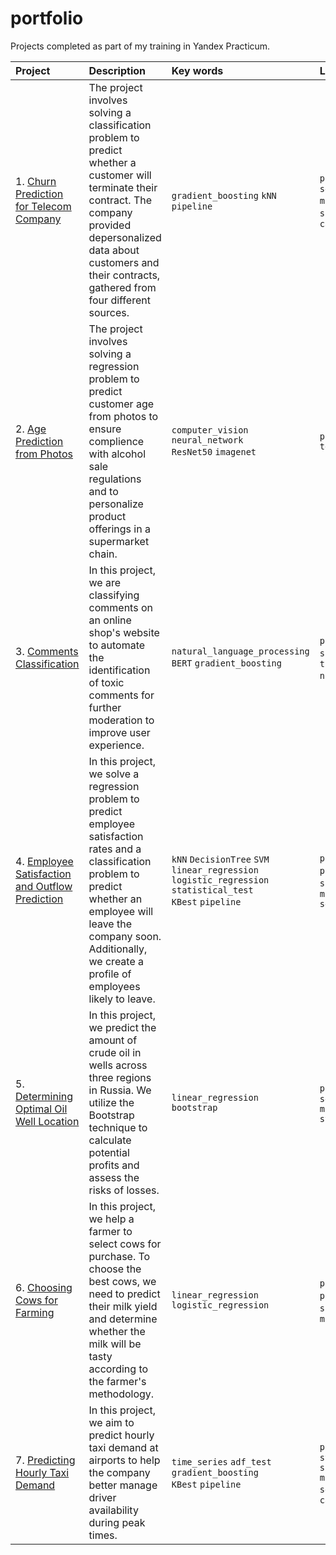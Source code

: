 # portfolio
Projects completed as part of my training in Yandex Practicum.

|Project|Description|Key words|Libraries|
|:--|:--|:--|:--|
|1. [Churn Prediction for Telecom Company](https://github.com/A-Yordanova/portfolio/tree/main/1.%20Churn%20Prediction%20for%20Telecom%20Company)|The project involves solving a classification problem to predict whether a customer will terminate their contract. The company provided depersonalized data about customers and their contracts, gathered from four different sources.|`gradient_boosting` `kNN` `pipeline`|`pandas` `sklearn` `seaborn` `matplotlib` `phik` `skimpy` `lightgbm` `catboost`|
|2. [Age Prediction from Photos](https://github.com/A-Yordanova/portfolio/tree/main/2.%20Age%20Prediction%20from%20Photos)|The project involves solving a regression problem to predict customer age from photos to ensure complience with alcohol sale regulations and to personalize product offerings in a supermarket chain.|`computer_vision` <br> `neural_network` <br> `ResNet50` `imagenet`|`pandas` `tensorflow.keras`|
|3. [Comments Classification](https://github.com/A-Yordanova/portfolio/tree/main/3.%20Comments%20Classification)|In this project, we are classifying comments on an online shop's website to automate the identification of toxic comments for further moderation to improve user experience.|`natural_language_processing` <br> `BERT` `gradient_boosting`|`pandas` `numpy` `sklearn` `torch` `transformers` `nltk` `xgboost`|
|4. [Employee Satisfaction and Outflow Prediction](https://github.com/A-Yordanova/portfolio/tree/main/4.%20Employee%20Satisfaction%20and%20Outflow%20Prediction)|In this project, we solve a regression problem to predict employee satisfaction rates and a classification problem to predict whether an employee will leave the company soon. Additionally, we create a profile of employees likely to leave.| `kNN` `DecisionTree` `SVM` <br> `linear_regression` <br> `logistic_regression` <br> `statistical_test` <br> `KBest` `pipeline` |`pandas` `numpy` `phik` `statmodels` `scipy` `sklearn` `matplotlib` `seaborn`|
|5. [Determining Optimal Oil Well Location](https://github.com/A-Yordanova/portfolio/tree/main/5.%20Determining%20optimal%20oil%20well%20location)|In this project, we predict the amount of crude oil in wells across three regions in Russia. We utilize the Bootstrap technique to calculate potential profits and assess the risks of losses.|`linear_regression` <br> `bootstrap`|`pandas` `numpy` `seaborn` `matplotlib` `statmodels`|
|6. [Choosing Cows for Farming](https://github.com/A-Yordanova/portfolio/tree/main/6.%20Choosing%20Cows%20for%20Farming)|In this project, we help a farmer to select cows for purchase. To choose the best cows, we need to predict their milk yield and determine whether the milk will be tasty according to the farmer's methodology.|`linear_regression` <br> `logistic_regression`|`pandas` `numpy` `phik` `scipy` `sklearn` `seaborn` `matplotlib`|
|7. [Predicting Hourly Taxi Demand](https://github.com/A-Yordanova/portfolio/tree/main/7.%20Predicting%20Hourly%20Taxi%20Demand)|In this project, we aim to predict hourly taxi demand at airports to help the company better manage driver availability during peak times.|`time_series` `adf_test` <br> `gradient_boosting` <br> `KBest` `pipeline`|`pandas` `numpy` `statmodels` `sklearn` `matplotlib` `seaborn` `lightgbm` `catboost`|
